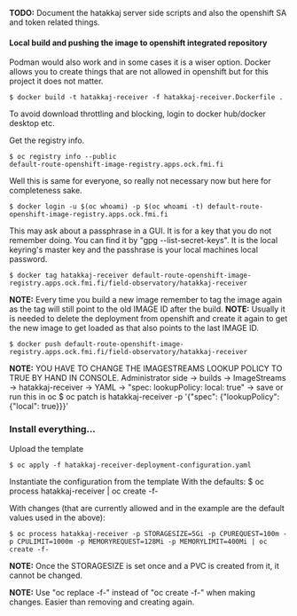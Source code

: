 **TODO:** Document the hatakkaj server side scripts and also the openshift SA and token related things.

#### Local build and pushing the image to openshift integrated repository

Podman would also work and in some cases it is a wiser option. 
Docker allows you to create things that are not allowed in openshift but for this project it does not matter.

    $ docker build -t hatakkaj-receiver -f hatakkaj-receiver.Dockerfile . 
To avoid download throttling and blocking, login to docker hub/docker desktop etc. 

Get the registry info.

    $ oc registry info --public
    default-route-openshift-image-registry.apps.ock.fmi.fi

Well this is same for everyone, so really not necessary now but here for completeness sake.

    $ docker login -u $(oc whoami) -p $(oc whoami -t) default-route-openshift-image-registry.apps.ock.fmi.fi

This may ask about a passphrase in a GUI. It is for a key that you do not remember doing. 
You can find it by "gpg --list-secret-keys". 
It is the local keyring's master key and the passhrase is your local machines local password.

    $ docker tag hatakkaj-receiver default-route-openshift-image-registry.apps.ock.fmi.fi/field-observatory/hatakkaj-receiver

**NOTE:** Every time you build a new image remember to tag the image again as the tag will still point to the old IMAGE ID after the build.
**NOTE:** Usually it is needed to delete the deployment from openshift and create it again to get the new image to get loaded as that also points to the last IMAGE ID.

    $ docker push default-route-openshift-image-registry.apps.ock.fmi.fi/field-observatory/hatakkaj-receiver

**NOTE:** YOU HAVE TO CHANGE THE IMAGESTREAMS LOOKUP POLICY TO TRUE BY HAND IN CONSOLE.
Administrator side -> builds -> ImageStreams -> hatakkaj-receiver -> YAML -> "spec: lookupPolicy: local: true" -> save
or run this in oc
    $ oc patch is hatakkaj-receiver -p '{"spec": {"lookupPolicy": {"local": true}}}'

### Install everything...

Upload the template

    $ oc apply -f hatakkaj-receiver-deployment-configuration.yaml

Instantiate the configuration from the template
With the defaults: 
    $ oc process hatakkaj-receiver | oc create -f-

With changes (that are currently allowed and in the example are the default values used in the above):

    $ oc process hatakkaj-receiver -p STORAGESIZE=5Gi -p CPUREQUEST=100m -p CPULIMIT=1000m -p MEMORYREQUEST=128Mi -p MEMORYLIMIT=400Mi | oc create -f-

**NOTE:** Once the STORAGESIZE is set once and a PVC is created from it, it cannot be changed.

**NOTE:** Use "oc replace -f-" instead of "oc create -f-" when making changes. Easier than removing and creating again.
